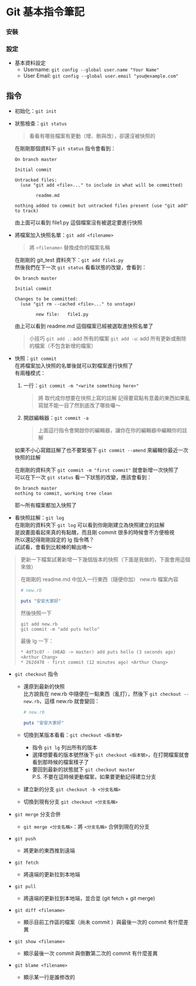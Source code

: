 # Git 基本指令筆記


### 安裝


### 設定

* 基本資料設定
  * Username: `git config --global user.name "Your Name"`
  * User Email: `git config --global user.email "you@example.com"`


## 指令

* 初始化：`git init`
 
* 狀態檢查：`git status`

  > 看看有哪些檔案有更動（增、刪與改），卻還沒被快照的

  在剛剛那個資料下 `git status` 指令會看到：
  ```
  On branch master

  Initial commit

  Untracked files:
    (use "git add <file>..." to include in what will be committed)

          readme.md

  nothing added to commit but untracked files present (use "git add" to track)
  ```
  由上面可以看到 file1.py 這個檔案沒有被選定要進行快照

* 將檔案加入快照名單：`git add <filename>`

  > 將 `<filename>` 替換成你的檔案名稱

  在剛剛的 git_test 資料夾下：`git add file1.py`  
  然後我們在下一次 `git status` 看看狀態的改變，會看到：
  ```
  On branch master

  Initial commit

  Changes to be committed:
    (use "git rm --cached <file>..." to unstage)

          new file:   file1.py

  ```
  由上可以看到 readme.md 這個檔案已經被選取進快照名單了

  > 小技巧
  > `git add .`: add 所有的檔案
  > `git add -u`: add 所有更新或刪除的檔案（不包含新增的檔案）

* 快照：`git commit`  
  在將檔案加入快照的名單後就可以對檔案進行快照了  
  有兩種模式：
    1. 一行：`git commit -m "<write something here>"`
       > 將 <write something here> 取代成你想要在快照上寫的註解
       > 記得要寫點有意義的東西如果亂寫就不能一目了然到底改了哪些囉～

    2. 開啟編輯器：`git commit -a`
       > 上面這行指令會開啟你的編輯器，讓你在你的編輯器中編輯你的註解

  如果不小心寫錯註解了也不要緊張下 `git commit --amend` 來編輯你最近一次快照的註解

  在剛剛的資料夾下 `git commit -m "first commit"` 就會新增一次快照了  
  可以在下一次 `git status` 看一下狀態的改變，應該會看到：
  ```
  On branch master
  nothing to commit, working tree clean
  ```
  耶～所有檔案都加入快照了

* 看快照註解：`git log`  
  在剛剛的資料夾下 `git log` 可以看到你剛剛建立為快照建立的註解  
  是說畫面看起來真的有點醜，而且剛 commit 很多的時候會不方便檢視  
  所以還記得剛剛設定的 lg 指令嗎？  
  試試看，會看到比較棒的輸出唷～

> 更新一下檔案試著新增一下幾個版本的快照（下面是我做的，下面會用這個來做）
>
> 在剛剛的 readme.md 中加入一行東西（隨便你加）
> new.rb 檔案內容
> ```ruby
> # new.rb
>
> puts "安安大家好"
> ```
> 然後快照一下
> ```
> git add new.rb
> git commit -m "add puts hello"
> ```
> 最後 lg 一下：
> ```
> * 4df3c07 - (HEAD -> master) add puts hello (3 seconds ago) <Arthur Chang>
> * 262d478 - first commit (12 minutes ago) <Arthur Chang>
> ```

* `git checkout` 指令
  * 還原到最新的快照  
    比方說我在 new.rb 中隨便在一點東西（亂打），然後下 `git checkout -- new.rb`，這樣 new.rb 就會變回：
    ```ruby
    # new.rb

    puts "安安大家好"
    ```
  * 切換到某版本看看：`git checkout <版本號>`
    * 指令 `git lg` 列出所有的版本
    * 選擇想要看的版本號然後下 `git checkout <版本號>`，在打開檔案就會看到那時候的檔案樣子了
    * 要回到最新的狀態就下 `git checkout master`  
      P.S. 不要在這時候更動檔案，如果要更動記得建立分支

  * 建立新的分支 `git checkout -b <分支名稱>`

  * 切換到現有分支 `git checkout <分支名稱>`

* `git merge` 分支合併
  * `git merge <分支名稱>`：將 `<分支名稱>` 合併到現在的分支

* `git push`
  * 將更新的東西推到遠端

* `git fetch`
  * 將遠端的更新拉到本地端

* `git pull`
  * 將遠端的更新拉到本地端，並合並 (git fetch + git merge)

* `git diff <filename>`
  * 顯示目前工作區的檔案（尚未 commit ）與最後一次的 commit 有什麼差異

* `git show <filename>`
  * 顯示最後一次 commit 與倒數第二次的 commit 有什麼差異

* `git blame <filename>`
  * 顯示某一行是誰修改的

